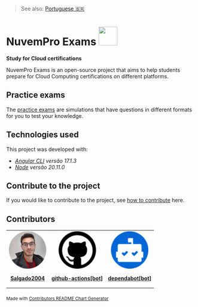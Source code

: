> See also: [Portuguese 🇧🇷](/translations/README_PT.md)

# NuvemPro Exams <img src="src/assets/icons/logo.svg" width="50" height="50"/>

**Study for Cloud certifications**

NuvemPro Exams is an open-source project that aims to help students prepare for Cloud Computing certifications on different platforms.

## Practice exams
The [practice exams](https://nuvemproexams.azurewebsites.net/simulados) are simulations that have questions in different formats for you to test your knowledge.

## Technologies used

This project was developed with:
- _[Angular CLI](https://github.com/angular/angular-cli) versão 17.1.3_
- _[Node](https://nodejs.org/en) versão 20.11.0_

## Contribute to the project

If you would like to contribute to the project, see [how to contribute](https://github.com/Salgado2004/NuvemPro-Exams/blob/master/CONTRIBUTING.md) here.

## Contributors
<!-- contributors -->
<table>
	<tr>
       <td align="center">
            <a href="https://github.com/Salgado2004">
                <img src="contributors/salgado2004.png" width="100px;" alt="Salgado2004" />
                <p><strong>Salgado2004</strong></p>
            </a>
        </td>
       <td align="center">
            <a href="https://github.com/apps/github-actions">
                <img src="contributors/github_actions_bot_.png" width="100px;" alt="github-actions[bot]" />
                <p><strong>github-actions[bot]</strong></p>
            </a>
        </td>
       <td align="center">
            <a href="https://github.com/apps/dependabot">
                <img src="contributors/dependabot_bot_.png" width="100px;" alt="dependabot[bot]" />
                <p><strong>dependabot[bot]</strong></p>
            </a>
        </td>
	</tr>
</table>
<sub>Made with <a href='https://github.com/marketplace/actions/contributors-readme-chart-generator'>Contributors README Chart Generator</a></sub>
<!-- /contributors -->
